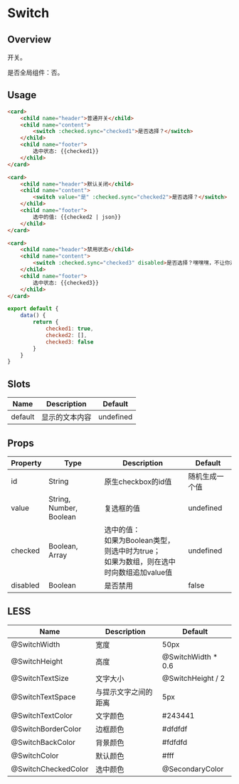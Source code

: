 # Switch

## Overview

开关。

是否全局组件：否。

## Usage

```html
<card>
    <child name="header">普通开关</child>
    <child name="content">
        <switch :checked.sync="checked1">是否选择？</switch>
    </child>
    <child name="footer">
        选中状态: {{checked1}}
    </child>
</card>

<card>
    <child name="header">默认关闭</child>
    <child name="content">
        <switch value="是" :checked.sync="checked2">是否选择？</switch>
    </child>
    <child name="footer">
        选中的值: {{checked2 | json}}
    </child>
</card>

<card>
    <child name="header">禁用状态</child>
    <child name="content">
        <switch :checked.sync="checked3" disabled>是否选择？嘿嘿嘿，不让你选。</switch>
    </child>
    <child name="footer">
        选中状态: {{checked3}}
    </child>
</card>
```

```javascript
export default {
    data() {
        return {
            checked1: true,
            checked2: [],
            checked3: false
        }
    }
}
```

## Slots

| Name | Description | Default |
| ----- | ----- | ----- |
| default | 显示的文本内容 | undefined |

## Props

| Property | Type | Description | Default |
| ----- | ----- | ----- | ----- |
| id | String | 原生checkbox的id值 | 随机生成一个值 |
| value | String, Number, Boolean | 复选框的值 | undefined |
| checked | Boolean, Array | 选中的值：<br>如果为Boolean类型，则选中时为true；<br>如果为数组，则在选中时向数组追加value值 | undefined |
| disabled | Boolean | 是否禁用 | false |

## LESS

| Name | Description | Default |
| ----- | ----- | ----- |
| @SwitchWidth | 宽度 | 50px |
| @SwitchHeight | 高度 | @SwitchWidth * 0.6 |
| @SwitchTextSize | 文字大小 | @SwitchHeight / 2 |
| @SwitchTextSpace | 与提示文字之间的距离 | 5px |
| @SwitchTextColor | 文字颜色 | \#243441 |
| @SwitchBorderColor | 边框颜色 | \#dfdfdf |
| @SwitchBackColor | 背景颜色 | \#fdfdfd |
| @SwitchColor | 默认颜色 | \#fff |
| @SwitchCheckedColor | 选中颜色 | @SecondaryColor |